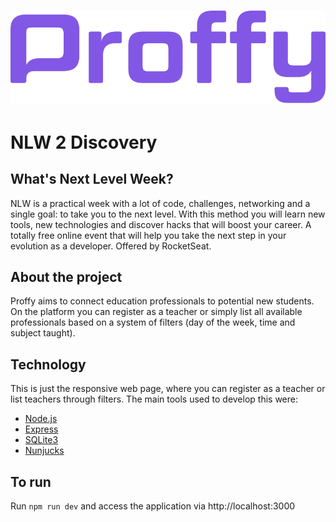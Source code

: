 <h1 align="center">
    <img alt="" title="Proffy" src="./public/images/logoGitHub.svg"/>
</h1>

# NLW 2 Discovery

## What's Next Level Week?
NLW is a practical week with a lot of code, challenges, networking and a single goal: to take you to the next level. With this method you will learn new tools, new technologies and discover hacks that will boost your career. A totally free online event that will help you take the next step in your evolution as a developer. Offered by RocketSeat.

## About the project
Proffy aims to connect education professionals to potential new students. On the platform you can register as a teacher or simply list all available professionals based on a system of filters (day of the week, time and subject taught).

## Technology
This is just the responsive web page, where you can register as a teacher or list teachers through filters.
The main tools used to develop this were:
- [Node.js](https://nodejs.org/en/)
- [Express](https://expressjs.com/)
- [SQLite3](https://www.sqlite.org/index.html)
- [Nunjucks](https://mozilla.github.io/nunjucks/)

## To run

Run `npm run dev` and access the application via http://localhost:3000